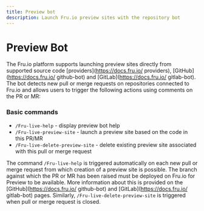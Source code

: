 ```yaml
---
title: Preview bot
description: Launch Fru.io preview sites with the repository bot 
---
```

# Preview Bot

The Fru.io platform supports launching preview sites directly from  supported source code [providers](https://docs.fru.io/ providers), [GitHub](https://docs.fru.io/ github-bot) and [GitLab](https://docs.fru.io/ gitlab-bot). The bot detects new pull or merge requests on repositories connected to Fru.io and allows users to trigger the following actions using comments on the PR or MR:

### Basic commands

- `/Fru-live-help` - display preview bot help
- `/Fru-live-preview-site` - launch a preview site based on the code in this PR/MR
- `/Fru-live-delete-preview-site` - delete existing preview site associated with this pull or merge request

The command `/Fru-live-help` is triggered automatically on each new pull or merge request from which creation of a preview site is possible. The branch against which the PR or MR has been raised must be deployed on Fru.io for Preview to be available. More information about this is provided on the [GitHub](https://docs.fru.io/ github-bot) and [GitLab](https://docs.fru.io/ gitlab-bot) pages. Similarly, `/Fru-live-delete-preview-site` is triggered when pull or merge request is closed.
